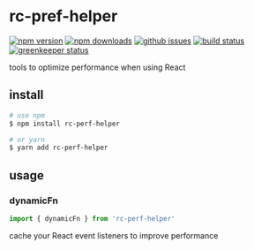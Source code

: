 # rc-pref-helper

[![npm version][npm-version-image]][npm-url]
[![npm downloads][npm-downloads-image]][npm-url]
[![github issues][github-issues-image]][github-issues-url]
[![build status][travis-image]][npm-url]
[![greenkeeper status][greenkeeper-image]][npm-url]

tools to optimize performance when using React


## install

```bash
# use npm
$ npm install rc-perf-helper

# or yarn
$ yarn add rc-perf-helper
```

## usage

### dynamicFn

```js
import { dynamicFn } from 'rc-perf-helper'
```

cache your React event listeners to improve performance


[npm-url]: https://npmjs.org/package/rc-perf-helper
[npm-version-image]: https://badge.fury.io/js/rc-perf-helper.svg
[npm-downloads-image]: https://img.shields.io/npm/dm/rc-perf-helper.svg
[github-issues-image]: https://img.shields.io/github/issues/lamhieu-vk/rc-perf-helper.svg
[github-issues-url]: https://github.com/lamhieu-vk/rc-perf-helper/issues
[travis-image]: https://travis-ci.com/lamhieu-vk/rc-perf-helper.svg?branch=master
[greenkeeper-image]: https://badges.greenkeeper.io/lamhieu-vk/rc-perf-helper.svg
